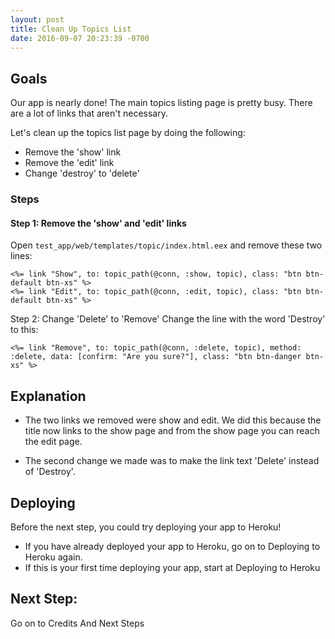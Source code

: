 ```yaml
---
layout: post
title: Clean Up Topics List
date: 2016-09-07 20:23:39 -0700
---
```


## Goals
Our app is nearly done! The main topics listing page is pretty busy. There are a lot of links that aren't necessary.

Let's clean up the topics list page by doing the following:

* Remove the 'show' link
* Remove the 'edit' link
* Change 'destroy' to 'delete'

### Steps
#### Step 1: Remove the 'show' and 'edit' links
Open `test_app/web/templates/topic/index.html.eex` and remove these two lines:

```
<%= link "Show", to: topic_path(@conn, :show, topic), class: "btn btn-default btn-xs" %>
<%= link "Edit", to: topic_path(@conn, :edit, topic), class: "btn btn-default btn-xs" %>
```

Step 2: Change 'Delete' to 'Remove'
Change the line with the word 'Destroy' to this:
```
<%= link "Remove", to: topic_path(@conn, :delete, topic), method: :delete, data: [confirm: "Are you sure?"], class: "btn btn-danger btn-xs" %>
```
## Explanation
* The two links we removed were show and edit. We did this because the title now links to the show page and from the show page you can reach the edit page.

* The second change we made was to make the link text 'Delete' instead of 'Destroy'.

## Deploying
Before the next step, you could try deploying your app to Heroku!

* If you have already deployed your app to Heroku, go on to Deploying to Heroku again.
* If this is your first time deploying your app, start at Deploying to Heroku

## Next Step:
Go on to Credits And Next Steps
